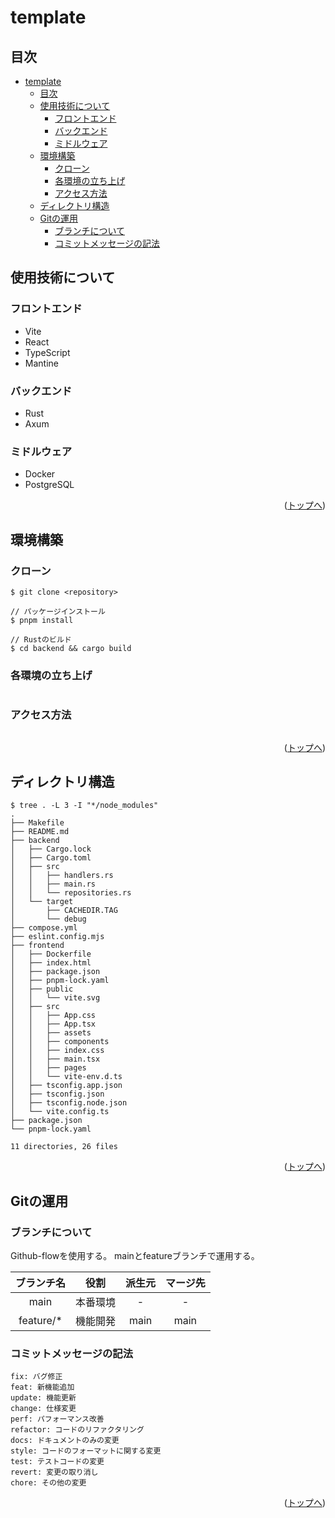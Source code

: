 # template

## 目次

- [template](#template)
	- [目次](#目次)
	- [使用技術について](#使用技術について)
		- [フロントエンド](#フロントエンド)
		- [バックエンド](#バックエンド)
		- [ミドルウェア](#ミドルウェア)
	- [環境構築](#環境構築)
		- [クローン](#クローン)
		- [各環境の立ち上げ](#各環境の立ち上げ)
		- [アクセス方法](#アクセス方法)
	- [ディレクトリ構造](#ディレクトリ構造)
	- [Gitの運用](#gitの運用)
		- [ブランチについて](#ブランチについて)
		- [コミットメッセージの記法](#コミットメッセージの記法)

## 使用技術について

### フロントエンド
- Vite
- React
- TypeScript
- Mantine

### バックエンド
- Rust
- Axum

### ミドルウェア
- Docker
- PostgreSQL

<p align="right">(<a href="#top">トップへ</a>)</p>

## 環境構築

### クローン

```
$ git clone <repository>

// パッケージインストール
$ pnpm install

// Rustのビルド
$ cd backend && cargo build
```

### 各環境の立ち上げ

```

```

### アクセス方法
```

```

<p align="right">(<a href="#top">トップへ</a>)</p>

## ディレクトリ構造

```
$ tree . -L 3 -I "*/node_modules"
.
├── Makefile
├── README.md
├── backend
│   ├── Cargo.lock
│   ├── Cargo.toml
│   ├── src
│   │   ├── handlers.rs
│   │   ├── main.rs
│   │   └── repositories.rs
│   └── target
│       ├── CACHEDIR.TAG
│       └── debug
├── compose.yml
├── eslint.config.mjs
├── frontend
│   ├── Dockerfile
│   ├── index.html
│   ├── package.json
│   ├── pnpm-lock.yaml
│   ├── public
│   │   └── vite.svg
│   ├── src
│   │   ├── App.css
│   │   ├── App.tsx
│   │   ├── assets
│   │   ├── components
│   │   ├── index.css
│   │   ├── main.tsx
│   │   ├── pages
│   │   └── vite-env.d.ts
│   ├── tsconfig.app.json
│   ├── tsconfig.json
│   ├── tsconfig.node.json
│   └── vite.config.ts
├── package.json
└── pnpm-lock.yaml

11 directories, 26 files
```

<p align="right">(<a href="#top">トップへ</a>)</p>

## Gitの運用

### ブランチについて

Github-flowを使用する。
mainとfeatureブランチで運用する。

| ブランチ名 |   役割   | 派生元 | マージ先 |
| :--------: | :------: | :----: | :------: |
|    main    | 本番環境 |   -    |    -     |
| feature/\* | 機能開発 |  main  |   main   |

### コミットメッセージの記法

```
fix: バグ修正
feat: 新機能追加
update: 機能更新
change: 仕様変更
perf: パフォーマンス改善
refactor: コードのリファクタリング
docs: ドキュメントのみの変更
style: コードのフォーマットに関する変更
test: テストコードの変更
revert: 変更の取り消し
chore: その他の変更
```

<p align="right">(<a href="#top">トップへ</a>)</p>
